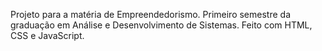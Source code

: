 Projeto para a matéria de Empreendedorismo.
Primeiro semestre da graduação em Análise e Desenvolvimento de Sistemas.
Feito com HTML, CSS e JavaScript.
